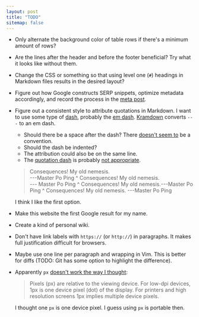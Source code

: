 ```yaml
---
layout: post
title: "TODO"
sitemap: false
---
```


*   Only alternate the background color of table rows if there's a minimum amount of rows?
*   Are the lines after the header and before the footer beneficial?  Try what it looks
    like without them.
*   Change the CSS or something so that using level one (`#`) headings in Markdown files
    results in the desired layout?
*   Figure out how Google constructs SERP snippets, optimize metadata accordingly, and
    record the process in the [meta post][meta].
*   Figure out a consistent style to attribute quotations in Markdown.  I want to use some
    type of [dash][], probably the [em dash][].  [Kramdown][1] converts `---` to an em
    dash.
    *   Should there be a space after the dash?  There [doesn't seem to][2] be a
        convention.
    *   Should the dash be indented?
    *   The attribution could also be on the same line.
    *   The [quotation dash][] is probably [not appropriate][3].

    >   Consequences! My old nemesis.  
    ---Master Po Ping
    ^
    >   Consequences! My old nemesis.  
    --- Master Po Ping
    ^
    >   Consequences! My old nemesis.---Master Po Ping
    ^
    >   Consequences! My old nemesis. ---Master Po Ping

    I think I like the first option.

*   Make this website the first Google result for my name.
*   Create a kind of personal wiki.
*   Don't have link labels with `https://` (or `http://`) in paragraphs.  It makes full
    justification difficult for browsers.
*   Maybe use one line per paragraph and wrapping in Vim.  This is better for diffs (TODO:
    Git has some option to highlight the difference).
*   Apparently `px` [doesn't work the way I thought][4]:
    >   Pixels (px) are relative to the viewing device.  For low-dpi devices, 1px is one
    >   device pixel (dot) of the display.  For printers and high resolution screens 1px
    >   implies multiple device pixels.

    I thought one `px` is one device pixel.  I guess using `px` is portable then.

[meta]: /jekyll/2017/09/02/meta.html
[dash]: https://en.wikipedia.org/wiki/Dash
[em dash]: https://en.wikipedia.org/wiki/Dash#Em_dash
[1]: https://kramdown.gettalong.org/syntax.html#typographic-symbols
[2]: https://english.stackexchange.com/q/28601
[quotation dash]: https://en.wikipedia.org/wiki/Quotation_mark#Quotation_dash
[3]: https://english.stackexchange.com/q/28601#comment142336_59320
[4]: https://www.w3schools.com/cssref/css_units.asp

<!-- vim: set tw=90 sts=-1 sw=4 et spell: -->
